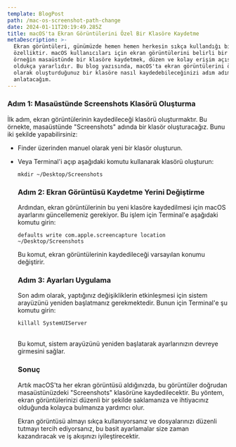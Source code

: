 ```yaml
---
template: BlogPost
path: /mac-os-screenshot-path-change
date: 2024-01-11T20:19:49.285Z
title: macOS'ta Ekran Görüntülerini Özel Bir Klasöre Kaydetme
metaDescription: >-
  Ekran görüntüleri, günümüzde hemen hemen herkesin sıkça kullandığı bir
  özelliktir. macOS kullanıcıları için ekran görüntülerini belirli bir konuma,
  örneğin masaüstünde bir klasöre kaydetmek, düzen ve kolay erişim açısından
  oldukça yararlıdır. Bu blog yazısında, macOS'ta ekran görüntülerini özel
  olarak oluşturduğunuz bir klasöre nasıl kaydedebileceğinizi adım adım
  anlatacağım.
---
```



### Adım 1: Masaüstünde Screenshots Klasörü Oluşturma

İlk adım, ekran görüntülerinin kaydedileceği klasörü oluşturmaktır. Bu örnekte, masaüstünde "Screenshots" adında bir klasör oluşturacağız. Bunu iki şekilde yapabilirsiniz:

* Finder üzerinden manuel olarak yeni bir klasör oluşturun.
* Veya Terminal'i açıp aşağıdaki komutu kullanarak klasörü oluşturun:

  ```
  mkdir ~/Desktop/Screenshots

  ```

  ### Adım 2: Ekran Görüntüsü Kaydetme Yerini Değiştirme

  Ardından, ekran görüntülerinin bu yeni klasöre kaydedilmesi için macOS ayarlarını güncellemeniz gerekiyor. Bu işlem için Terminal'e aşağıdaki komutu girin:

  ```
  defaults write com.apple.screencapture location ~/Desktop/Screenshots

  ```

  Bu komut, ekran görüntülerinin kaydedileceği varsayılan konumu değiştirir.

  ### Adım 3: Ayarları Uygulama

  Son adım olarak, yaptığınız değişikliklerin etkinleşmesi için sistem arayüzünü yeniden başlatmanız gerekmektedir. Bunun için Terminal'e şu komutu girin:

  ```
  killall SystemUIServer

  ```

  \
  Bu komut, sistem arayüzünü yeniden başlatarak ayarlarınızın devreye girmesini sağlar.

  ### Sonuç

  Artık macOS'ta her ekran görüntüsü aldığınızda, bu görüntüler doğrudan masaüstünüzdeki "Screenshots" klasörüne kaydedilecektir. Bu yöntem, ekran görüntülerinizi düzenli bir şekilde saklamanıza ve ihtiyacınız olduğunda kolayca bulmanıza yardımcı olur.

  Ekran görüntüsü almayı sıkça kullanıyorsanız ve dosyalarınızı düzenli tutmayı tercih ediyorsanız, bu basit ayarlamalar size zaman kazandıracak ve iş akışınızı iyileştirecektir.
